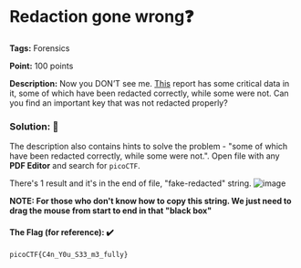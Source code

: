 # Redaction gone wrong❓

**Tags:** Forensics

**Point:** 100 points

**Description:** 
Now you DON’T see me.
[This]() report has some critical data in it, some of which have been redacted correctly, while some were not. Can you find an important key that was not redacted properly?

### Solution: 💯

The description also contains hints to solve the problem - "some of which have been redacted correctly, while some were not.". Open file with any **PDF Editor** and search for `picoCTF`.

There's 1 result and it's in the end of file,  "fake-redacted" string.
![image](https://user-images.githubusercontent.com/48288606/160042754-504352a7-f98c-460c-801e-f092e6e9b8cd.png)

**NOTE: For those who don't know how to copy this string. We just need to drag the mouse from start to end in that "black box"** 

#### The Flag (for reference): ✔️
```
picoCTF{C4n_Y0u_S33_m3_fully}
```
